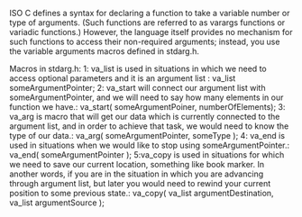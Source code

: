 ISO C defines a syntax for declaring a function to take a variable number or type of arguments. (Such functions are referred to as varargs functions or variadic functions.) However, the language itself provides no mechanism for such functions to access their non-required arguments; instead, you use the variable arguments macros defined in stdarg.h.

Macros in stdarg.h:
1: va_list is used in situations in which we need to access optional parameters and it is an argument list : va_list someArgumentPointer;
2: va_start will connect our argument list with someArgumentPointer, and we will need to say how many elements in our function we have.: va_start( someArgumentPoiner, numberOfElements);
3: va_arg is macro that will get our data which is currently connected to the argument list, and in order to achieve that task, we would need to know the type of our data.: va_arg( someArgumentPointer, someType );
4: va_end is used in situations when we would like to stop using someArgumentPointer.: va_end( someArgumentPointer );
5:va_copy is used in situations for which we need to save our current location, something like book marker. In another words, if you are in the situation in which you are advancing through argument list, but later you would need to rewind your current position to some previous state.: va_copy( va_list argumentDestination, va_list argumentSource );

